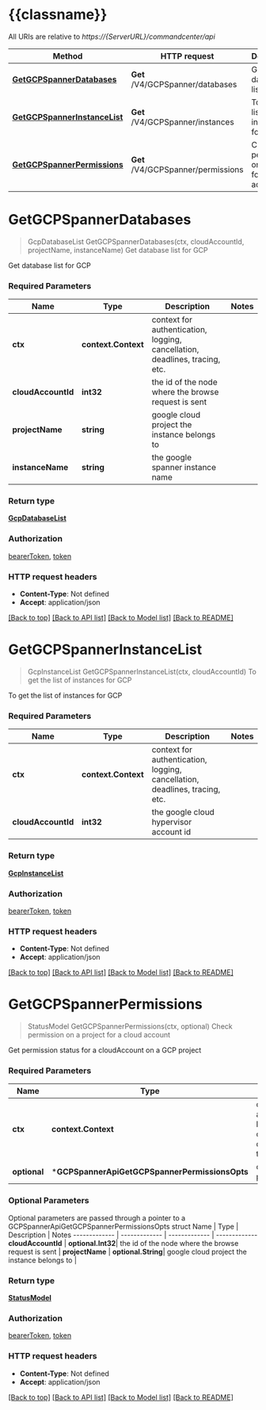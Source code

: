 # {{classname}}

All URIs are relative to *https://{ServerURL}/commandcenter/api*

Method | HTTP request | Description
------------- | ------------- | -------------
[**GetGCPSpannerDatabases**](GCPSpannerApi.md#GetGCPSpannerDatabases) | **Get** /V4/GCPSpanner/databases | Get database list for GCP
[**GetGCPSpannerInstanceList**](GCPSpannerApi.md#GetGCPSpannerInstanceList) | **Get** /V4/GCPSpanner/instances | To get the list of instances for GCP
[**GetGCPSpannerPermissions**](GCPSpannerApi.md#GetGCPSpannerPermissions) | **Get** /V4/GCPSpanner/permissions | Check permission on a project for a cloud account

# **GetGCPSpannerDatabases**
> GcpDatabaseList GetGCPSpannerDatabases(ctx, cloudAccountId, projectName, instanceName)
Get database list for GCP

Get database list for GCP

### Required Parameters

Name | Type | Description  | Notes
------------- | ------------- | ------------- | -------------
 **ctx** | **context.Context** | context for authentication, logging, cancellation, deadlines, tracing, etc.
  **cloudAccountId** | **int32**| the id of the node where the browse request is sent | 
  **projectName** | **string**| google cloud project the instance belongs to | 
  **instanceName** | **string**| the google spanner instance name | 

### Return type

[**GcpDatabaseList**](GCPDatabaseList.md)

### Authorization

[bearerToken](../README.md#bearerToken), [token](../README.md#token)

### HTTP request headers

 - **Content-Type**: Not defined
 - **Accept**: application/json

[[Back to top]](#) [[Back to API list]](../README.md#documentation-for-api-endpoints) [[Back to Model list]](../README.md#documentation-for-models) [[Back to README]](../README.md)

# **GetGCPSpannerInstanceList**
> GcpInstanceList GetGCPSpannerInstanceList(ctx, cloudAccountId)
To get the list of instances for GCP

To get the list of instances for GCP

### Required Parameters

Name | Type | Description  | Notes
------------- | ------------- | ------------- | -------------
 **ctx** | **context.Context** | context for authentication, logging, cancellation, deadlines, tracing, etc.
  **cloudAccountId** | **int32**| the google cloud hypervisor account id | 

### Return type

[**GcpInstanceList**](GCPInstanceList.md)

### Authorization

[bearerToken](../README.md#bearerToken), [token](../README.md#token)

### HTTP request headers

 - **Content-Type**: Not defined
 - **Accept**: application/json

[[Back to top]](#) [[Back to API list]](../README.md#documentation-for-api-endpoints) [[Back to Model list]](../README.md#documentation-for-models) [[Back to README]](../README.md)

# **GetGCPSpannerPermissions**
> StatusModel GetGCPSpannerPermissions(ctx, optional)
Check permission on a project for a cloud account

Get permission status for a cloudAccount on a GCP project

### Required Parameters

Name | Type | Description  | Notes
------------- | ------------- | ------------- | -------------
 **ctx** | **context.Context** | context for authentication, logging, cancellation, deadlines, tracing, etc.
 **optional** | ***GCPSpannerApiGetGCPSpannerPermissionsOpts** | optional parameters | nil if no parameters

### Optional Parameters
Optional parameters are passed through a pointer to a GCPSpannerApiGetGCPSpannerPermissionsOpts struct
Name | Type | Description  | Notes
------------- | ------------- | ------------- | -------------
 **cloudAccountId** | **optional.Int32**| the id of the node where the browse request is sent | 
 **projectName** | **optional.String**| google cloud project the instance belongs to | 

### Return type

[**StatusModel**](StatusModel.md)

### Authorization

[bearerToken](../README.md#bearerToken), [token](../README.md#token)

### HTTP request headers

 - **Content-Type**: Not defined
 - **Accept**: application/json

[[Back to top]](#) [[Back to API list]](../README.md#documentation-for-api-endpoints) [[Back to Model list]](../README.md#documentation-for-models) [[Back to README]](../README.md)


